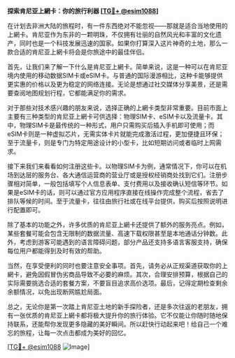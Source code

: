 **探索肯尼亚上網卡：你的旅行利器 [[TG💪+ @esim1088](https://t.me/s/esim1088)]**

在计划去非洲大陆的旅程时，有一件东西绝对不能忽视——那就是适合当地使用的上網卡。肯尼亚作为东非的一颗明珠，不仅拥有壮丽的自然风光和丰富的文化遗产，同时也是一个科技发展迅速的国家。如果你打算深入这片神奇的土地，那么一款合适的肯尼亚上網卡将会是你旅途中的最佳伴侣。

首先，让我们来了解一下什么是肯尼亚上網卡。简单来说，这是一种可以在肯尼亚境内使用的移动数据SIM卡或eSIM卡。与普通的国际漫游相比，这种卡能够提供更实惠的价格以及更为稳定的网络连接。无论是想通过社交媒体分享美景，还是需要查阅地图规划行程，它都能满足你的需求。

对于那些对技术感兴趣的朋友来说，选择正确的上網卡类型非常重要。目前市面上主要有三种类型的肯尼亚上網卡可供选择：物理SIM卡、eSIM卡以及流量卡。其中，物理SIM卡是最传统的一种形式，用户只需购买后插入手机即可使用；而eSIM卡则是一种虚拟芯片，无需实体卡片就能完成激活过程，更加便捷且环保；至于流量卡，则是专门为特定用途设计的小型卡，比如短期访问或者临时上网需求。

接下来我们来看看如何注册这些卡。以物理SIM卡为例，通常情况下，你可以在机场到达层的服务台、各大通信运营商的营业厅或是授权经销商处找到它们。注册步骤相对简单，一般包括填写个人信息表单、支付费用以及接收确认短信等环节。如果是eSIM卡的话，则可以通过官方应用程序直接在线操作完成整个流程，省去了排队等候的时间。至于流量卡，往往由旅行社或在线平台提供，购买后按照说明进行配置即可。

除了基本的功能之外，许多优质的肯尼亚上網卡还提供了额外的服务亮点。例如，某些套餐可能会包含无限制的数据流量、高速下载权限甚至是本地通话分钟数。此外，考虑到游客可能遇到的语言障碍问题，部分产品还支持多语言客服支持，确保每位用户都能得到及时有效的帮助。

当然，在享受便利的同时也要注意安全事项。首先，请务必从正规渠道获取你的上網卡，避免因假冒伪劣商品导致不必要的麻烦。其次，合理安排预算，根据自己的实际需要挑选合适的套餐方案，不要盲目追求高价选项。最后，记得定期检查剩余余额情况，以免出现断网尴尬局面。

总之，无论你是第一次踏上肯尼亚土地的新手探险者，还是多次往返的老朋友，拥有一张优质的肯尼亚上網卡都将极大提升你的旅行体验。它不仅能让你随时随地保持联系，还能帮你发现更多隐藏的美好瞬间。所以赶快行动起来吧！给自己一个难忘的旅程，让每一次点击都成为美好的回忆。

[[TG💪+ @esim1088](https://t.me/s/esim1088) ![Image](https://i.postimg.cc/4NQfJmqS/Snipaste-2025-05-13-00-14-12.png)]